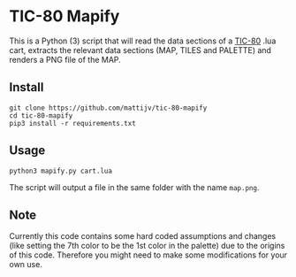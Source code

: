 # TIC-80 Mapify

This is a Python (3) script that will read the data sections
of a [TIC-80](https://tic.computer/) .lua cart, extracts the
relevant data sections (MAP, TILES and PALETTE) and renders
a PNG file of the MAP.

## Install

```shell
git clone https://github.com/mattijv/tic-80-mapify
cd tic-80-mapify
pip3 install -r requirements.txt
```

## Usage

```shell
python3 mapify.py cart.lua
```

The script will output a file in the same folder with the name
`map.png`.

## Note

Currently this code contains some hard coded assumptions and
changes (like setting the 7th color to be the 1st color in
the palette) due to the origins of this code. Therefore you
might need to make some modifications for your own use.
